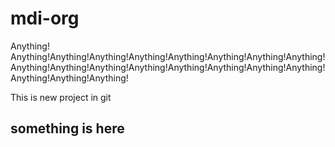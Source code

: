 # mdi-org



Anything! Anything!Anything!Anything!Anything!Anything!Anything!Anything!Anything!Anything!Anything!Anything!Anything!Anything!Anything!Anything!Anything!Anything!Anything!Anything!

This is new project in git
## something is here